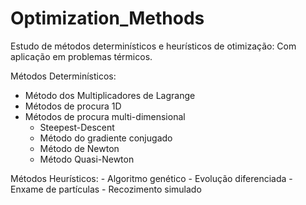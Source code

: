 # Optimization_Methods
Estudo de métodos determinísticos e heurísticos de otimização: Com aplicação em problemas térmicos.

Métodos Determinísticos:
  - Método dos Multiplicadores de Lagrange 
  - Métodos de procura 1D
  - Métodos de procura multi-dimensional
    - Steepest-Descent
    - Método do gradiente conjugado
    - Método de Newton
    - Método Quasi-Newton
    
  Métodos Heurísticos:
    - Algoritmo genético
    - Evolução diferenciada
    - Enxame de partículas
    - Recozimento simulado
